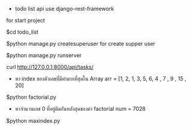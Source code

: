 - todo list api use django-rest-framework

for start project

$cd todo_list 

$python manage.py createsuperuser
for create supper user 

$python manage.py runserver

curl http://127.0.0.1:8000/api/tasks/

- หา index ของตัวเลขที่มีค่ามากที่สุดใน Array
arr = [1, 2, 1, 3, 5, 6, 4 , 7 , 9 , 15 , 20]

$python factorial.py

- หาจำนวนเลข 0 ที่อยู่ติดกันหลังสุดของค่า factorial
num = 7028

$python maxindex.py
 
